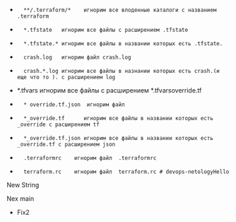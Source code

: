 
*       **/.terraform/*    игнорим все влоденные каталоги с названием .terraform
*       *.tfstate   игнорим все файлы с расширением .tfstate
*       *.tfstate.* игнорим все файлы в названии которых есть .tfstate.
*       crash.log   игнорим файл crash.log
*       crash.*.log игнорим все файлы в назнании которых есть crash.(и еще что то ). с расширением log 
*	*.tfvars	 игнорим все файлы с расширением *.tfvarsoverride.tf
*       * override.tf.json  игнорим файл
*       *_override.tf      игнорим все файлы в названии которых есть _override c расширением tf
*       *_override.tf.json игнорим все файлы в названии которых есть _override.tf c расширением json
*       .terraformrc    игнорим файл  .terraformrc
*       terraform.rc    игнорим файл  terraform.rc # devops-netologyHello

New String

Nex main


*	Fix2

